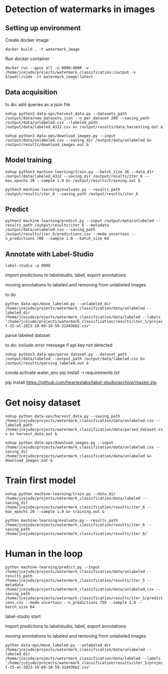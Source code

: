 # Detection of watermarks in images

## Setting up environment

Create docker image

`docker build . -t watermark_image`

Run docker container

`docker run --gpus all -p 8090:8090 -v /home/jcejudo/projects/watermark_classification:/output -v $(pwd):/code -it watermark_image:latest`


## Data acquisition

to do: add queries as a json file

`nohup python3 data-ops/harvest_data.py --datasets_path /output/data/new_datasets.json --n_per_dataset 200 --saving_path /output/data/unlabeled.csv --labeled_path /output/data/labeled_4312.csv &> /output/results/data_harvesting.out &`

`nohup python3 data-ops/download_images.py --input /output/data/unlabeled.csv --saving_dir /output/data/unlabeled &> /output/results/download_images.out &`


## Model training

`nohup python3 machine-learning/train.py --batch_size 16 --data_dir /output/data/labeled_4312 --saving_dir /output/results/iter_6 --max_epochs 20 --sample 1.0 &> /output/results/training.out &`

`python3 machine-learning/evaluate.py --results_path /output/results/iter_6 --saving_path /output/results/iter_6`



## Predict

`python3 machine-learning/predict.py --input /output/data/unlabeled --results_path /output/results/iter_6 --metadata /output/data/unlabeled.csv --saving_path /output/results/iter_6/predictions.csv --mode uncertain --n_predictions 700 --sample 1.0 --batch_size 64`

## Annotate with Label-Studio

`label-studio -p 8090`


import predictions to labelstudio, label, export annotations


moving annotations to labeled and removing from unlabeled images

to do

`python data-ops/move_labeled.py --unlabeled_dir /home/jcejudo/projects/watermark_classification/data/unlabeled --labeled_dir /home/jcejudo/projects/watermark_classification/data/labeled --labels '/home/jcejudo/projects/watermark_classification/results/iter_5/project-15-at-2023-10-09-18-59-31d43bb2.csv'`



parse labeled dataset

to do: include error message if api key not detected

`nohup python3 data-ops/parse_dataset.py --dataset_path /output/data/labeled --output_path /output/data/labeled.csv &> /output/results/parsing_labeled.out &`






conda activate water_env
pip install -r requirements.txt

pip install https://github.com/heartexlabs/label-studio/archive/master.zip

# Get noisy dataset

`nohup python data-ops/harvest_data.py --saving_path /home/jcejudo/projects/watermark_classification/data/unlabeled.csv --labeled_path /home/jcejudo/projects/watermark_classification/data/parsed_dataset.csv &> harvest_data.out &`

`nohup python data-ops/download_images.py --input /home/jcejudo/projects/watermark_classification/data/unlabeled.csv --saving_dir /home/jcejudo/projects/watermark_classification/data/unlabeled &> download_images.out &`



# Train first model

`nohup python machine-learning/train.py --data_dir /home/jcejudo/projects/watermark_classification/data/labeled --saving_dir /home/jcejudo/projects/watermark_classification/results/iter_6 --max_epochs 20 --sample 1.0 &> training.out &`

`python machine-learning/evaluate.py --results_path /home/jcejudo/projects/watermark_classification/results/iter_6 --saving_path /home/jcejudo/projects/watermark_classification/results/iter_6/`

# Human in the loop


`python machine-learning/predict.py --input /home/jcejudo/projects/watermark_classification/data/unlabeled --results_path /home/jcejudo/projects/watermark_classification/results/iter_5 --metadata /home/jcejudo/projects/watermark_classification/data/unlabeled.csv --saving_path /home/jcejudo/projects/watermark_classification/results/iter_5/predictions.csv --mode uncertain --n_predictions 750 --sample 1.0 --batch_size 64`

label-studio start

import predictions to labelstudio, label, export annotations


moving annotations to labeled and removing from unlabeled images

`python data-ops/move_labeled.py --unlabeled_dir /home/jcejudo/projects/watermark_classification/data/unlabeled --labeled_dir /home/jcejudo/projects/watermark_classification/data/labeled --labels '/home/jcejudo/projects/watermark_classification/results/iter_5/project-15-at-2023-10-09-18-59-31d43bb2.csv'`













